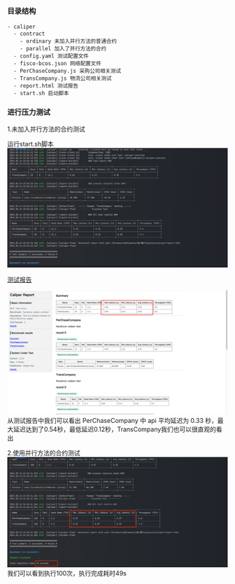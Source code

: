 ### 目录结构
```
- caliper
  - contract
    - ordinary 未加入并行方法的普通合约
    - parallel 加入了并行方法的合约
  - config.yaml 测试配置文件
  - fisco-bcos.json 网络配置文件
  - PerChaseCompany.js 采购公司相关测试
  - TransCompany.js 物流公司相关测试
  - report.html 测试报告
  - start.sh 启动脚本
```
### 进行压力测试
1.未加入并行方法的合约测试

运行start.sh脚本
![img.png](./static/caliper_test_ordinary.png)

[测试报告](./static/report_ordinary.html)

![img.png](static/test_ordinary.png)
从测试报告中我们可以看出 PerChaseCompany 中 api 平均延迟为 0.33 秒，最大延迟达到了0.54秒，最低延迟0.12秒，TransCompany我们也可以很直观的看出

2.使用并行方法的合约测试
![img.png](static/caliper_test_parallel.png)
我们可以看到执行100次，执行完成耗时49s